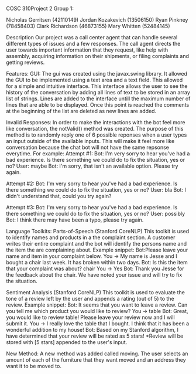 COSC 310Project 2
Group 1:

Nicholas Gerritsen (42110149)
Jordan Kozakevich (13506150)
Ryan Pinkney (78458403)
Clark Richardson (46873155)
Mary Whitten (52484145)

Description
Our project was a call center agent that can handle several different types of issues and a few responses. The call agent directs the user towards important information that they request, like help with assembly, acquiring information on their shipments, or filing complaints and getting reviews. 

Features: 
GUI:
The gui was created using the javax.swing library. It allowed the GUI to be implemented using a text area and a text field. This allowed for a simple and intuitive interface. This interface allows the user to see the history of the conversation by adding all lines of text to be stored in an array list of strings. Lines are added to the interface untill the maximum number of lines that are able to be displayed. Once this point is reached the comments at the beginning of the list are deleted as new lines are added.  

Invalid Responses: 
In order to make the interactions with the bot feel more like conversation, the notValid() method was created. The purpose of this method is to randomly reply one of 6 possible reponses when a user types an input outside of the available inputs. This will make it feel more like conversation because the chat bot will not have the same repsonse everytime. For example:
Attempt #1:
Bot:  I'm very sorry to hear you've had a bad experience.
      Is there something we could do to fix the situation, yes or no?
User: maybe
Bot:  I'm sorry, that isn't an available option. Please try again.

Attempt #2:
Bot:  I'm very sorry to hear you've had a bad experience.
      Is there something we could do to fix the situation, yes or no?
User: bla
Bot:  I didn't understand that, could you try again?

Attempt #3:
Bot:  I'm very sorry to hear you've had a bad experience.
      Is there something we could do to fix the situation, yes or no?
User: possibly
Bot:  I think there may have been a typo, please try again.

Language Toolkits: 
Parts-of-Speech (Stanford CoreNLP)
This toolkit is used to identify names and products in a the complaint section. A customer writes their entire complaint
and the bot will identify the persons name and the item the are complaining about. 
Example snippet:
Bot:Please leave your name and item in your complaint below.
You -> My name is Jesse and I bought a chair last week. It has broken within two days.
Bot: Is this the item that your complaint was about? chair
You -> Yes
Bot: Thank you Jesse for the feedback about the chair. We have noted your issue and will try to fix the situation.

Sentiment Analysis (Stanford CoreNLP)
This toolkit is used to evaluate the tone of a review left by the user and appends a rating (out of 5) to the review.
Example snippet: 
Bot: It seems that you want to leave a review. Can you tell me which product you would like to review?
You -> table
Bot: Great, you would like to review table! Please leave your review now and I will submit it.
You -> I really love the table that I bought. I think that it has been a wonderful addition to my house!
Bot: Based on my Stanford algorithm, I have determined that your review will be rated as 5 stars!
*Review will be stored with [5 stars] appended to the user's input.

New Method:
A new method was added called moving. The user selects an amount of each of the furniture that they want moved and an address they want it to be moved to.
